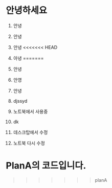 # 안녕하세요

1. 안녕
2. 안녕
3. 안녕
<<<<<<< HEAD
4. 아녕
=======
4. 안녕
5. 안영
6. 안녕
7.  djssyd
8. 노트북에서 사용중
9. dk

10. 데스크탑에서 수정

11. 노트북 다시 수정

# PlanA의 코드입니다.
>>>>>>> planA
